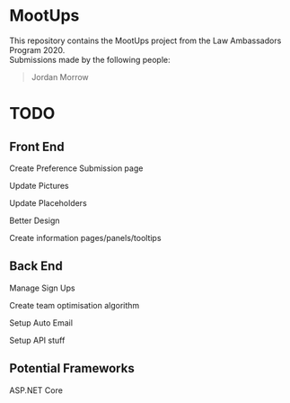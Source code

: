 # MootUps

This repository contains the MootUps project from the Law Ambassadors Program 2020.  
Submissions made by the following people:  
>Jordan Morrow  

# TODO  
## Front End
Create Preference Submission page  

Update Pictures

Update Placeholders

Better Design

Create information pages/panels/tooltips

## Back End  
Manage Sign Ups  

Create team optimisation algorithm  

Setup Auto Email  

Setup API stuff  

## Potential Frameworks
ASP.NET Core
